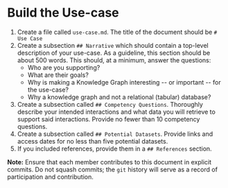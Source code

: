 # Build the Use-case
1. Create a file called `use-case.md`. The title of the document should be `# Use Case`
2. Create a subsection `## Narrative` which should contain a top-level description of your use-case. As a guideline, this section should be about 500 words. This should, at a minimum, answer the questions:
    * Who are you supporting?
    * What are their goals?
    * Why is making a Knowledge Graph interesting -- or important -- for the use-case? 
    * Why a knowledge graph and not a relational (tabular) database?
3. Create a subsection called `## Competency Questions`. Thoroughly describe your intended interactions and what data you will retrieve to support said interactions. Provide no fewer than 10 competency questions.
4. Create a subsection called `## Potential Datasets`. Provide links and access dates for no less than five potential datasets.
5. If you included references, provide them in a `## References` section.

**Note:** Ensure that each member contributes to this document in explicit commits. Do not squash commits; the `git` history will serve as a record of participation and contribution.
